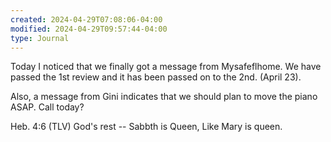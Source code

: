 ```yaml
---
created: 2024-04-29T07:08:06-04:00
modified: 2024-04-29T09:57:44-04:00
type: Journal
---
```


Today I noticed that we finally got a message from Mysafeflhome. We have passed the 1st review and it has been passed on to the 2nd. (April 23). 

Also, a message from Gini indicates that we should plan to move the piano ASAP. Call today?

Heb. 4:6 (TLV)
God's rest -- Sabbth is Queen, Like Mary is queen.
